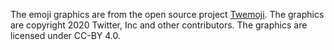 The emoji graphics are from the open source project [Twemoji](https://twemoji.twitter.com/). The graphics are copyright 2020 Twitter, Inc and other contributors. The graphics are licensed under CC-BY 4.0.